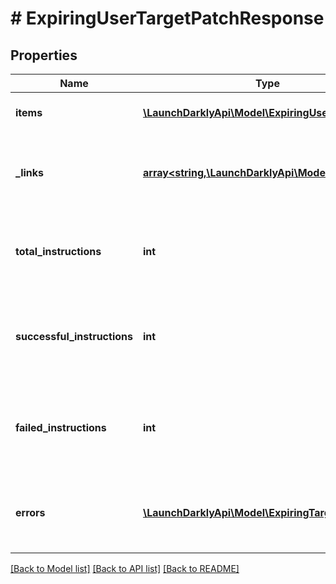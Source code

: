 # # ExpiringUserTargetPatchResponse

## Properties

Name | Type | Description | Notes
------------ | ------------- | ------------- | -------------
**items** | [**\LaunchDarklyApi\Model\ExpiringUserTargetItem[]**](ExpiringUserTargetItem.md) | An array of expiring user targets |
**_links** | [**array<string,\LaunchDarklyApi\Model\Link>**](Link.md) | The location and content type of related resources | [optional]
**total_instructions** | **int** | The total count of instructions sent in the PATCH request | [optional]
**successful_instructions** | **int** | The total count of successful instructions sent in the PATCH request | [optional]
**failed_instructions** | **int** | The total count of the failed instructions sent in the PATCH request | [optional]
**errors** | [**\LaunchDarklyApi\Model\ExpiringTargetError[]**](ExpiringTargetError.md) | An array of error messages for the failed instructions | [optional]

[[Back to Model list]](../../README.md#models) [[Back to API list]](../../README.md#endpoints) [[Back to README]](../../README.md)
